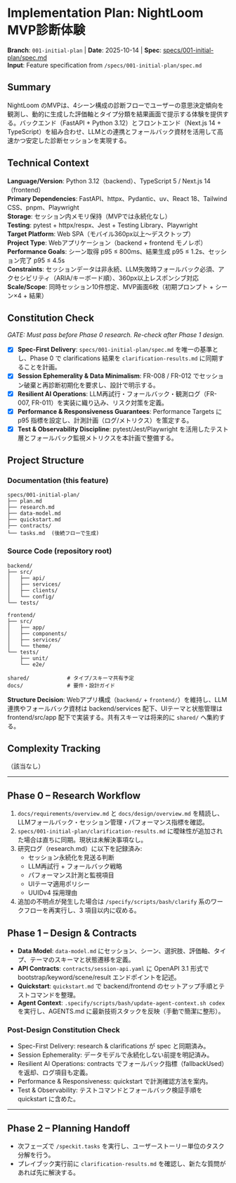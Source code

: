 # Implementation Plan: NightLoom MVP診断体験

**Branch**: `001-initial-plan` | **Date**: 2025-10-14 | **Spec**: [specs/001-initial-plan/spec.md](spec.md)  
**Input**: Feature specification from `/specs/001-initial-plan/spec.md`

## Summary

NightLoom のMVPは、4シーン構成の診断フローでユーザーの意思決定傾向を観測し、動的に生成した評価軸とタイプ分類を結果画面で提示する体験を提供する。バックエンド（FastAPI + Python 3.12）とフロントエンド（Next.js 14 + TypeScript）を組み合わせ、LLMとの連携とフォールバック資材を活用して高速かつ安定した診断セッションを実現する。

## Technical Context

**Language/Version**: Python 3.12（backend）、TypeScript 5 / Next.js 14（frontend）  
**Primary Dependencies**: FastAPI、httpx、Pydantic、uv、React 18、Tailwind CSS、pnpm、Playwright  
**Storage**: セッション内メモリ保持（MVPでは永続化なし）  
**Testing**: pytest + httpx/respx、Jest + Testing Library、Playwright  
**Target Platform**: Web SPA（モバイル360px以上〜デスクトップ）  
**Project Type**: Webアプリケーション（backend + frontend モノレポ）  
**Performance Goals**: シーン取得 p95 ≤ 800ms、結果生成 p95 ≤ 1.2s、セッション完了 p95 ≤ 4.5s  
**Constraints**: セッションデータは非永続、LLM失敗時フォールバック必須、アクセシビリティ（ARIA/キーボード順）、360px以上レスポンシブ対応  
**Scale/Scope**: 同時セッション10件想定、MVP画面6枚（初期プロンプト + シーン×4 + 結果）

## Constitution Check

*GATE: Must pass before Phase 0 research. Re-check after Phase 1 design.*

- [x] **Spec-First Delivery**: `specs/001-initial-plan/spec.md` を唯一の基準とし、Phase 0 で clarifications 結果を `clarification-results.md` に同期することを計画。
- [x] **Session Ephemerality & Data Minimalism**: FR-008 / FR-012 でセッション破棄と再診断初期化を要求し、設計で明示する。
- [x] **Resilient AI Operations**: LLM再試行・フォールバック・観測ログ（FR-007, FR-011）を実装に織り込み、リスク対策を定義。
- [x] **Performance & Responsiveness Guarantees**: Performance Targets に p95 指標を設定し、計測計画（ログ/メトリクス）を策定する。
- [x] **Test & Observability Discipline**: pytest/Jest/Playwright を活用したテスト層とフォールバック監視メトリクスを本計画で整備する。

## Project Structure

### Documentation (this feature)

```
specs/001-initial-plan/
├── plan.md
├── research.md
├── data-model.md
├── quickstart.md
├── contracts/
└── tasks.md  (後続フローで生成)
```

### Source Code (repository root)

```
backend/
├── src/
│   ├── api/
│   ├── services/
│   ├── clients/
│   └── config/
└── tests/

frontend/
├── src/
│   ├── app/
│   ├── components/
│   ├── services/
│   └── theme/
└── tests/
    ├── unit/
    └── e2e/

shared/            # タイプ/スキーマ共有予定
docs/              # 要件・設計ガイド
```

**Structure Decision**: Webアプリ構成（`backend/` + `frontend/`）を維持し、LLM連携やフォールバック資材は backend/services 配下、UIテーマと状態管理は frontend/src/app 配下で実装する。共有スキーマは将来的に `shared/` へ集約する。

## Complexity Tracking

（該当なし）

---

## Phase 0 – Research Workflow

1. `docs/requirements/overview.md` と `docs/design/overview.md` を精読し、LLMフォールバック・セッション管理・パフォーマンス指標を確認。
2. `specs/001-initial-plan/clarification-results.md` に曖昧性が追加された場合は直ちに同期。現状は未解決事項なし。
3. 研究ログ（research.md）に以下を記録済み:
   - セッション永続化を見送る判断
   - LLM再試行 + フォールバック戦略
   - パフォーマンス計測と監視項目
   - UIテーマ適用ポリシー
   - UUIDv4 採用理由
4. 追加の不明点が発生した場合は `/specify/scripts/bash/clarify` 系のワークフローを再実行し、3 項目以内に収める。

## Phase 1 – Design & Contracts

- **Data Model**: `data-model.md` にセッション、シーン、選択肢、評価軸、タイプ、テーマのスキーマと状態遷移を定義。
- **API Contracts**: `contracts/session-api.yaml` に OpenAPI 3.1 形式で bootstrap/keyword/scene/result エンドポイントを記述。
- **Quickstart**: `quickstart.md` で backend/frontend のセットアップ手順とテストコマンドを整理。
- **Agent Context**: `.specify/scripts/bash/update-agent-context.sh codex` を実行し、AGENTS.md に最新技術スタックを反映（手動で簡潔に整形）。

### Post-Design Constitution Check

- Spec-First Delivery: research & clarifications が spec と同期済み。  
- Session Ephemerality: データモデルで永続化しない前提を明記済み。  
- Resilient AI Operations: contracts でフォールバック指標（fallbackUsed）を返却、ログ項目も定義。  
- Performance & Responsiveness: quickstart で計測確認方法を案内。  
- Test & Observability: テストコマンドとフォールバック検証手順を quickstart に含めた。

---

## Phase 2 – Planning Handoff

- 次フェーズで `/speckit.tasks` を実行し、ユーザーストーリー単位のタスク分解を行う。
- プレイブック実行前に `clarification-results.md` を確認し、新たな質問があれば先に解決する。
